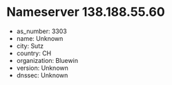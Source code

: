 # Nameserver 138.188.55.60

* as_number: 3303
* name: Unknown
* city: Sutz
* country: CH
* organization: Bluewin
* version: Unknown
* dnssec: Unknown
